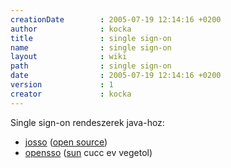 ```yaml
---
creationDate        : 2005-07-19 12:14:16 +0200 
author              : kocka 
title               : single sign-on 
name                : single sign-on 
layout              : wiki 
path                : single sign-on 
date                : 2005-07-19 12:14:16 +0200 
version             : 1 
creator             : kocka 
---
```

Single sign-on rendeszerek java-hoz:

*   [josso](Missing.html) ([open source](Open%20Source.html))
*   [opensso](opensso.html) ([sun](Sun.html) cucc ev vegetol)

